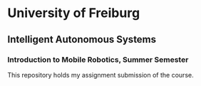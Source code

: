 # University of Freiburg
## Intelligent Autonomous Systems
### Introduction to Mobile Robotics, Summer Semester
This repository holds my assignment submission of the course.

